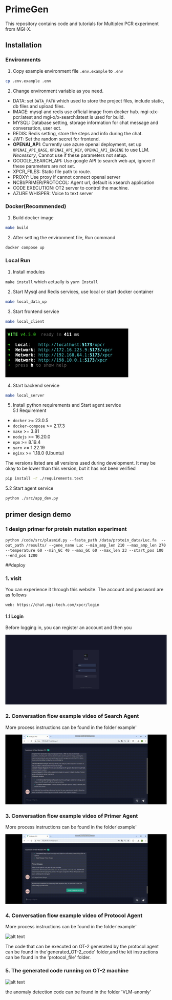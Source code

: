# PrimeGen
This repository contains code and tutorials for Multiplex  PCR experiment from MGI-X.


## Installation

### Environments

1. Copy example environment file `.env.example` to `.env`  
```bash
cp .env.example .env
```

2. Change environment variable as you need. 
  - DATA: set `DATA_PATH` which used to store the project files, include static, db files and upload files.
  - IMAGE: mysql and redis use official image from docker hub. mgi-x/x-pcr:latest and mgi-x/x-search:latest is used for build.
  - MYSQL: Database setting, storage information for chat message and conversation, user ect.
  - REDIS: Redis setting, store the steps and info during the chat.
  - JWT: Set the random secret for frontend.
  - **OPENAI_API**: Currently use azure openai deployment, set up `OPENAI_API_BASE`, `OPENAI_API_KEY`, `OPENAI_API_ENGINE` to use LLM. *Necessary*, Cannot use if these parameters not setup.
  - GOOGLE_SEARCH_API: Use google API to search web api, ignore if these parameters are not set.
  - XPCR_FILES: Static file path to route.
  - PROXY: Use proxy if cannot connect openai server
  - NCBI/PRIMER/PROTOCOL: Agent url, default is xsearch application
  - CODE EXECUTION: OT2 server to control the machine.
  - AZURE WHISPER: Voice to text server

### Docker(Recommended)

1. Build docker image  
```bash
make build
```
2. After setting the environment file, Run command  
```bash
docker compose up
```

### Local Run

1. Install modules

`make install` which actually is `yarn Install`


2. Start Mysql and Redis services, use local or start docker container  
```bash
make local_data_up
```
3. Start frontend service  
```bash
make local_client
```  
![alt text](./docs/frontend-console.png)

4. Start backend service   
```bash
make local_server 
 ```

5. Install python requirements and Start agent service   
5.1 Requirement

- `docker` >= 23.0.5
- `docker-compose` >= 2.17.3
- `make` >= 3.81
- `nodejs` >= 16.20.0
- `npm` >= 8.19.4
- `yarn` >= 1.22.19
- `nginx` >= 1.18.0 (Ubuntu)

The versions listed are all versions used during development. It may be okay to be lower than this version, but it has not been verified
```bash
pip install -r ./requirements.text
``` 

5.2 Start agent service
```bash
python ./src/app_dev.py
```

## primer design demo

### 1 design primer for protein mutation experiment

    python /code/src/plasmid.py --fasta_path /data/protein_data/Luc.fa  --out_path /results/ --gene_name Luc --min_amp_len 210 --max_amp_len 270 --temperature 60 --min_GC 40 --max_GC 60 --max_len 23 --start_pos 100 --end_pos 1200 




##deploy

### 1. visit

You can experience it through this website. The account and password are as follows

```
web: https://chat.mgi-tech.com/xpcr/login
```
#### 1.1 Login 
Before logging in, you can register an account and then you 

![alt text](./docs/login.jpg)



### 2. Conversation flow example video of Search Agent
More process instructions can be found in the folder'example'


![alt text](./docs/search.gif)


### 3. Conversation flow example video of Primer Agent
More process instructions can be found in the folder'example'


![alt text](./docs/primer.gif)



### 4. Conversation flow example video of Protocol Agent
More process instructions can be found in the folder'example'


![alt text](./docs/protocol.gif)


The code that can be executed on OT-2 generated by the protocol agent can be found in the'generated_OT-2_code' folder,and the kit instructions can be found in the 'protocol_file' folder.

### 5. The generated code running on OT-2 machine

![alt text](./docs/anomaly.gif)

the anomaly detection code can be found in the folder 'VLM-anomly'






